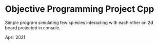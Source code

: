 # Objective Programming Project Cpp

Simple program simulating few spiecies interacting with each other on 2d board projected in console.

April 2021

